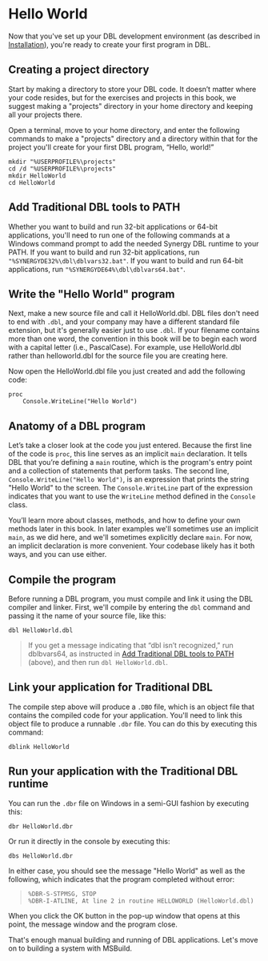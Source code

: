 # Hello World

Now that you've set up your DBL development environment (as described in [Installation](install.md)), you're ready to create your first program in DBL.

## Creating a project directory

Start by making a directory to store your DBL code. It doesn’t matter where your code resides, but for the exercises and projects in this book, we suggest making a "projects" directory in your home directory and keeping all your projects there.

Open a terminal, move to your home directory, and enter the following commands to make a "projects" directory and a directory within that for the project you'll create for your first DBL program, “Hello, world!”

```console
mkdir "%USERPROFILE%\projects"
cd /d "%USERPROFILE%\projects"
mkdir HelloWorld
cd HelloWorld
```

## Add Traditional DBL tools to PATH

Whether you want to build and run 32-bit applications or 64-bit applications, you'll need to run one of the following commands at a Windows command prompt to add the needed Synergy DBL runtime to your PATH. If you want to build and run 32-bit applications, run `"%SYNERGYDE32%\dbl\dblvars32.bat"`. If you want to build and run 64-bit applications, run `"%SYNERGYDE64%\dbl\dblvars64.bat"`.

## Write the "Hello World" program

Next, make a new source file and call it HelloWorld.dbl. DBL files don't need to end with `.dbl`, and your company may have a different standard file extension, but it's generally easier just to use `.dbl`. If your filename contains more than one word, the convention in this book will be to begin each word with a capital letter (i.e., PascalCase). For example, use HelloWorld.dbl rather than helloworld.dbl for the source file you are creating here.

Now open the HelloWorld.dbl file you just created and add the following code:

```dbl
proc
    Console.WriteLine("Hello World")
```

## Anatomy of a DBL program

Let’s take a closer look at the code you just entered. Because the first line of the code is `proc`, this line serves as an implicit `main` declaration. It tells DBL that you’re defining a `main` routine, which is the program's entry point and a collection of statements that perform tasks. The second line, `Console.WriteLine("Hello World")`, is an expression that prints the string "Hello World" to the screen. The `Console.WriteLine` part of the expression indicates that you want to use the `WriteLine` method defined in the `Console` class. 

You’ll learn more about classes, methods, and how to define your own methods later in this book. In later examples we'll sometimes use an implicit `main`, as we did here, and we'll sometimes explicitly declare `main`. For now, an implicit declaration is more convenient. Your codebase likely has it both ways, and you can use either. 

## Compile the program
Before running a DBL program, you must compile and link it using the DBL compiler and linker. First, we'll compile by entering the `dbl` command and passing it the name of your source file, like this:

```console
dbl HelloWorld.dbl
```

>If you get a message indicating that “dbl isn’t recognized," run dblbvars64, as instructed in [Add Traditional DBL tools to PATH](#add-traditional-dbl-tools-to-path) (above), and then run `dbl HelloWorld.dbl`.

## Link your application for Traditional DBL
The compile step above will produce a `.DBO` file, which is an object file that contains the compiled code for your application. You'll need to link this object file to produce a runnable `.dbr` file. You can do this by executing this command:

```console
dblink HelloWorld
```

## Run your application with the Traditional DBL runtime
You can run the `.dbr` file on Windows in a semi-GUI fashion by executing this:

```console
dbr HelloWorld.dbr
```

Or run it directly in the console by executing this:

```console
dbs HelloWorld.dbr
```

In either case, you should see the message "Hello World" as well as the following, which indicates that the program completed without error:

>```
>%DBR-S-STPMSG, STOP
>%DBR-I-ATLINE, At line 2 in routine HELLOWORLD (HelloWorld.dbl)
>```

When you click the OK button in the pop-up window that opens at this point, the message window and the program close.

That's enough manual building and running of DBL applications. Let's move on to building a system with MSBuild.